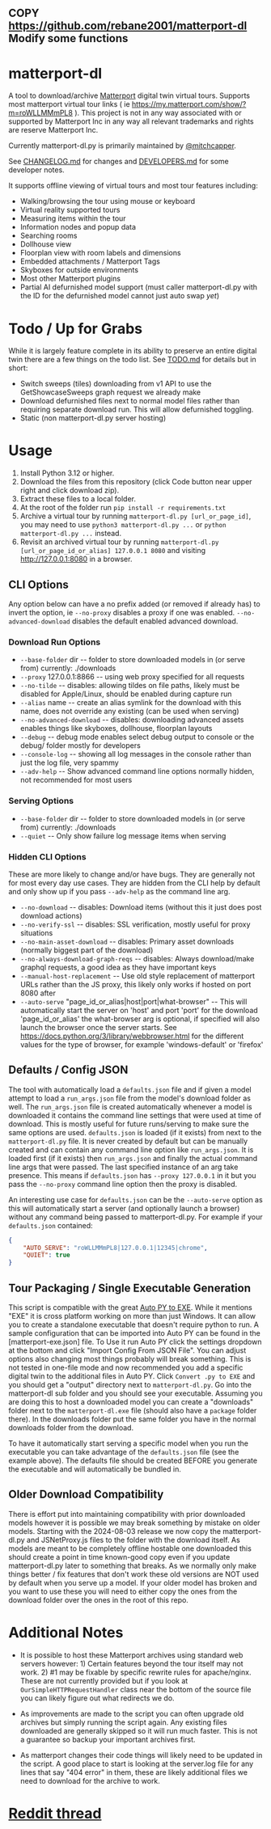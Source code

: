 ## COPY https://github.com/rebane2001/matterport-dl Modify some functions



# matterport-dl

A tool to download/archive [Matterport](https://matterport.com) digital twin virtual tours.  Supports most matterport virtual tour links ( ie https://my.matterport.com/show/?m=roWLLMMmPL8 ). This project is not in any way associated with or supported by Matterport Inc in any way all relevant trademarks and rights are reserve Matterport Inc. 

Currently matterport-dl.py is primarily maintained by [@mitchcapper](https://github.com/mitchcapper).

See [CHANGELOG.md](CHANGELOG.md) for changes and [DEVELOPERS.md](DEVELOPERS.md) for some developer notes.

It supports offline viewing of virtual tours and most tour features including:
- Walking/browsing the tour using mouse or keyboard
- Virtual reality supported tours
- Measuring items within the tour
- Information nodes and popup data
- Searching rooms
- Dollhouse view
- Floorplan view with room labels and dimensions
- Embedded attachments / Matterport Tags
- Skyboxes for outside environments
- Most other Matterport plugins
- Partial AI defurnished model support (must caller matterport-dl.py with the ID for the defurnished model cannot just auto swap *yet*)

# Todo / Up for Grabs
While it is largely feature complete in its ability to preserve an entire digital twin there are a few things on the todo list. See [TODO.md](TODO.md) for details but in short:
- Switch sweeps (tiles) downloading from v1 API to use the GetShowcaseSweeps graph request we already make
- Download defurnished files next to normal model files rather than requiring separate download run. This will allow defurnished toggling.
- Static (non matterport-dl.py server hosting)

# Usage

1. Install Python 3.12 or higher.
2. Download the files from this repository (click Code button near upper right and click download zip). 
3. Extract these files to a local folder.
4. At the root of the folder run `pip install -r requirements.txt`
5. Archive a virtual tour by running `matterport-dl.py [url_or_page_id]`, you may need to use `python3 matterport-dl.py ...` or `python matterport-dl.py ...` instead.
6. Revisit an archived virtual tour by running `matterport-dl.py [url_or_page_id_or_alias] 127.0.0.1 8080` and visiting http://127.0.0.1:8080 in a browser.

## CLI Options
Any option below can have a no prefix added (or removed if already has) to invert the option,  ie `--no-proxy` disables a proxy if one was enabled.  `--no-advanced-download` disables the default enabled advanced download.

### Download Run Options
- `--base-folder` dir -- folder to store downloaded models in (or serve from) currently: ./downloads
- `--proxy` 127.0.0.1:8866 -- using web proxy specified for all requests
- `--no-tilde`  -- disables: allowing tildes on file paths, likely must be disabled for Apple/Linux, should be enabled during capture run
- `--alias` name -- create an alias symlink for the download with this name, does not override any existing (can be used when serving)
- `--no-advanced-download`  -- disables: downloading advanced assets enables things like skyboxes, dollhouse, floorplan layouts
- `--debug`  -- debug mode enables select debug output to console or the debug/ folder mostly for developers
- `--console-log`  -- showing all log messages in the console rather than just the log file, very spammy
- `--adv-help`  -- Show advanced command line options normally hidden, not recommended for most users

### Serving Options
- `--base-folder` dir -- folder to store downloaded models in (or serve from) currently: ./downloads
- `--quiet`  -- Only show failure log message items when serving

### Hidden CLI Options
These are more likely to change and/or have bugs. They are generally not for most every day use cases. They are hidden from the CLI help by default and only show up if you pass `--adv-help` as the command line arg.
- `--no-download`  -- disables: Download items (without this it just does post download actions)
- `--no-verify-ssl`  -- disables: SSL verification, mostly useful for proxy situations
- `--no-main-asset-download`  -- disables: Primary asset downloads (normally biggest part of the download)
- `--no-always-download-graph-reqs`  -- disables: Always download/make graphql requests, a good idea as they have important keys
- `--manual-host-replacement`  -- Use old style replacement of matterport URLs rather than the JS proxy, this likely only works if hosted on port 8080 after
- `--auto-serve` "page_id_or_alias|host|port|what-browser" -- This will automatically start the server on 'host' and port 'port' for the download 'page_id_or_alias' the what-browser arg is optional, if specified will also launch the browser once the server starts.  See https://docs.python.org/3/library/webbrowser.html for the different values for the type of browser, for example 'windows-default' or 'firefox'

## Defaults / Config JSON
The tool with automatically load a `defaults.json` file and if given a model attempt to load a `run_args.json` file from the model's download folder as well.  The `run_args.json` file is created automatically whenever a model is downloaded it contains the command line settings that were used at time of download.  This is mostly useful for future runs/serving to make sure the same options are used.  `defaults.json` is loaded (if it exists) from next to the `matterport-dl.py` file.  It is never created by default but can be manually created and can contain any command line option like `run_args.json`.  It is loaded first (if it exists) then `run_args.json` and finally the actual command line args that were passed.  The last specified instance of an arg take presence.  This means if `defaults.json` has `--proxy 127.0.0.1` in it but you pass the `--no-proxy` command line option then the proxy is disabled.

An interesting use case for `defaults.json` can be the `--auto-serve` option as this will automatically start a server (and optionally launch a browser) without any command being passed to matterport-dl.py.  For example if your `defaults.json` contained:
```json
{
	"AUTO_SERVE": "roWLLMMmPL8|127.0.0.1|12345|chrome",
	"QUIET": true
}
```

## Tour Packaging / Single Executable Generation
This script is compatible with the great [Auto PY to EXE](https://github.com/brentvollebregt/auto-py-to-exe). While it mentions "EXE" it is cross platform working on more than just Windows.  It can allow you to create a standalone executable that doesn't require python to run.  A sample configuration that can be imported into Auto PY can be found in the [matterport-exe.json] file.  To Use it run Auto PY click the settings dropdown at the bottom and click "Import Config From JSON File".   You can adjust options also changing most things probably will break something.  This is not tested in one-file mode and now recommended you add a specific digital twin to the additional files in Auto PY.  Click `Convert .py to EXE` and you should get a "output" directory next to `matterport-dl.py`.   Go into the matterport-dl sub folder and you should see your executable.  Assuming you are doing this to host a downloaded model you can create a "downloads" folder next to the `matterport-dl.exe` file (should also have a `package` folder there).  In the downloads folder put the same folder you have in the normal downloads folder from the download.

To have it automatically start serving a specific model when you run the executable you can take advantage of the `defaults.json` file (see the example above).  The defaults file should be created BEFORE you generate the executable and will automatically be bundled in.

## Older Download Compatibility
There is effort put into maintaining compatibility with prior downloaded models however it is possible we may break something by mistake on older models.  Starting with the 2024-08-03 release we now copy the matterport-dl.py and JSNetProxy.js files to the folder with the download itself.  As models are meant to be completely offline hostable one downloaded this should create a point in time known-good copy even if you update matterport-dl.py later to something that breaks.  As we normally only make things better / fix features that don't work these old versions are NOT used by default when you serve up a model.  If your older model has broken and you want to use these you will need to either copy the ones from the download folder over the ones in the root of this repo.

# Additional Notes
* It is possible to host these Matterport archives using standard web servers however: 1) Certain features beyond the tour itself may not work.  2)  #1 may be fixable by specific rewrite rules for apache/nginx.  These are not currently provided but if you look at `OurSimpleHTTPRequestHandler` class near the bottom of the source file you can likely figure out what redirects we do.

* As improvements are made to the script you can often upgrade old archives but simply running the script again.  Any existing files downloaded are generally skipped so it will run much faster.  This is not a guarantee so backup your important archives first.

* As matterport changes their code things will likely need to be updated in the script. A good place to start is looking at the server.log file for any lines that say "404 error" in them, these are likely additional files we need to download for the archive to work.  

# [Reddit thread](https://www.reddit.com/r/DataHoarder/comments/nycjj4/release_matterportdl_a_tool_for_archiving/)
